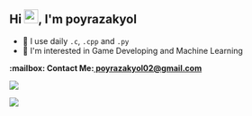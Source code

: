 ## Hi <img src="https://media.giphy.com/media/hvRJCLFzcasrR4ia7z/giphy.gif" width="25" height="25">, I'm poyrazakyol

- 🚀 I use daily ```.c```, ```.cpp``` and ```.py```
- 🤔 I'm interested in Game Developing and Machine Learning

<p><b>:mailbox: Contact Me:<b><a href="mailto:poyrazakyol02@gmail.com"> poyrazakyol02@gmail.com<a><p>

 <img src="https://skillicons.dev/icons?i=unity,c,cpp,py,arduino"> <p>

 <img src="https://www.codewars.com/users/poyrazakyol/badges/large">
